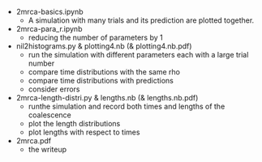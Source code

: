  - 2mrca-basics.ipynb
	 - A simulation with many trials and its prediction are plotted together.
 - 2mrca-para_r.ipynb
	 - reducing the number of parameters by 1
 - nil2histograms.py & plotting4.nb (& plotting4.nb.pdf)
	 - run the simulation with different parameters each with a large trial number
	 - compare time distributions with the same rho
	 - compare time distributions with predictions
	 - consider errors
 - 2mrca-length-distri.py & lengths.nb (& lengths.nb.pdf)
	 - runthe simulation and record both times and lengths of the coalescence
	 - plot the length distributions
	 - plot lengths with respect to times
 - 2mrca.pdf
	 - the writeup
